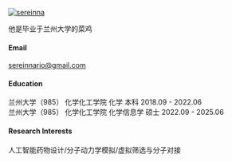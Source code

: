 

[![sereinna](https://img.shields.io/badge/sereinna-github-blue?logo=github)](https://github.com/sereinna)


他是毕业于兰州大学的菜鸡

#### Email
sereinnario@gmail.com

#### Education
兰州大学（985）  化学化工学院  化学        本科  2018.09 - 2022.06\
兰州大学（985）  化学化工学院  化学信息学  硕士  2022.09 - 2025.06

#### Research Interests
人工智能药物设计/分子动力学模拟/虚拟筛选与分子对接

